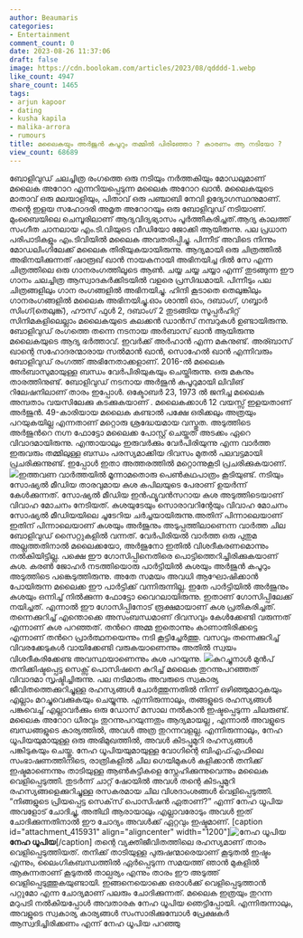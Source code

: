 ```yaml
---
author: Beaumaris
categories:
- Entertainment
comment_count: 0
date: 2023-08-26 11:37:06
draft: false
image: https://cdn.boolokam.com/articles/2023/08/qdddd-1.webp
like_count: 4947
share_count: 1465
tags:
- arjun kapoor
- dating
- kusha kapila
- malika-arrora
- rumours
title: മലൈകയും അർജുൻ കപൂറും തമ്മിൽ പിരിഞ്ഞോ ? കാരണം ആ നടിയോ ?
view_count: 68689
---
```


ബോളിവുഡ് ചലച്ചിത്ര രംഗത്തെ ഒരു നടിയും നർത്തകിയും മോഡലുമാണ് മലൈക അറോറ എന്നറിയപ്പെടുന്ന മലൈക അറോറ ഖാൻ. മലൈകയുടെ മാതാവ് ഒരു മലയാളിയും, പിതാവ് ഒരു പഞ്ചാബി നേവി ഉദ്യോഗസ്ഥനുമാണ്. തന്റെ ഇളയ സഹോദരി അമൃത അറോറയും ഒരു ബോളിവുഡ് നടിയാണ്. മുംബൈയിലെ ചെമ്പൂരിലാണ് ആദ്യവിദ്യഭ്യാസം പൂർത്തീകരിച്ചത്.ആദ്യ കാലത്ത് സംഗീത ചാനലായ എം.ടി.വിയുടെ വീഡിയോ ജോക്കി ആയിരുന്നു. പല പ്രധാന പരിപാടികളും എം.ടിവിയിൽ മലൈക അവതരിപ്പിച്ചു. പിന്നീട് അവിടെ നിന്നും മോഡലിംഗിലേക്ക് മലൈക തിരിയുകയായിരുന്നു. ആദ്യമായി ഒരു ചിത്രത്തിൽ അഭിനയിക്കുന്നത് ഷാരൂഖ് ഖാൻ നായകനായി അഭിനയിച്ച ദിൽ സേ എന്ന ചിത്രത്തിലെ ഒരു ഗാനരംഗത്തിലൂടെ ആൺ. ചയ്യ ചയ്യ ചയ്യാ എന്ന് തുടങ്ങുന്ന ഈ ഗാ‍നം ചലച്ചിത്ര ആസ്വാദകർക്കിടയിൽ വളരെ പ്രസിദ്ധമായി. പിന്നീടും പല ചിത്രങ്ങളിലും ഗാന രംഗങ്ങളിൽ അഭിനയിച്ചു. ഹിന്ദി കൂടാതെ തെലുങ്കിലും ഗാനരംഗങ്ങളിൽ മലൈക അഭിനയിച്ചു.ഓം ശാന്തി ഓം, ദബാംഗ്, ഗബ്ബാർ സിംഗ്(തെലുങ്ക്), ഹൗസ് ഫുൾ 2, ദബാംഗ് 2 തുടങ്ങിയ സൂപ്പർഹിറ്റ് സിനിമകളിലെല്ലാം മലൈകയുടെ കലക്കൻ ഡാൻസ് നമ്പറുകൾ ഉണ്ടായിരുന്നു. ബോളിവുഡ് രംഗത്തെ തന്നെ നടനായ അർബാസ് ഖാൻ ആയിരുന്നു മലൈകയുടെ ആദ്യ ഭർത്താവ്. ഇവർക്ക് അർഹാൻ എന്ന മകനുണ്ട്. അര്ബാസ് ഖാന്റെ സഹോദരന്മാരായ സൽമാൻ ഖാൻ, സൊഹേൽ ഖാൻ എന്നിവരും ബോളിവുഡ് രംഗത്ത് അഭിനേതാക്കളാണ്. 2016-ൽ മലൈക അർബാസുമായുള്ള ബന്ധം വേർപിരിയുകയും ചെയ്തിരുന്നു. ഒരു മകനും താരത്തിനുണ്ട്. ബോളിവുഡ് നടനായ അർജുൻ കപൂറുമായി ലിവിങ് റിലേഷനിലാണ് താരം ഇപ്പോൾ. ഒക്ടോബർ 23, 1973 ൽ ജനിച്ച മലൈക അമ്പതാം വയസിലേക്കു കടക്കുകയാണ് . മലൈകക്കാൾ 12 വയസ്സ് ഇളയതാണ് അർജുൻ. 49-കാരിയായ മലൈക കണ്ടാൽ പക്ഷേ ഒരിക്കലും അത്രയും പറയുകയില്ല എന്നതാണ് മറ്റൊരു ശ്രദ്ധേയമായ വസ്തുത. അടുത്തിടെ അര്‍ജുന്‍റെ നഗ്ന ഫോട്ടോ മലൈക്ക പോസ്റ്റ് ചെയ്തത് അടക്കം ഏറെ വിവാദമായിരുന്നു. എന്തായാലും ഇരുവര്‍ക്കും വേര്‍പിരിയുന്നു എന്ന വാര്‍ത്ത ഇരുവരും തമ്മിലുള്ള ബന്ധം പരസ്യമാക്കിയ ദിവസം മുതല്‍ പലവട്ടമായി പ്രചരിക്കുന്നുണ്ട്. ഇപ്പോള്‍‌ ഇതാ അത്തരത്തില്‍ മറ്റൊന്നുകൂടി പ്രചരിക്കുകയാണ്. ![](https://cdn.boolokam.com/articles/2023/08/qdddd-1.webp)ഇത്തവണ വാര്‍‌ത്തയില്‍ മൂന്നാമതൊരു പെണ്‍കഥപാത്രം കൂടിയുണ്ട്. നടിയും സോഷ്യല്‍ മീഡിയ താരവുമായ കുശ കപിലയുടെ പേരാണ് ഉയര്‍ന്ന് കേള്‍‌ക്കുന്നത്. സോഷ്യല്‍ മീഡിയ ഇന്‍ഫ്യൂവന്‍സറായ കുശ അടുത്തിടെയാണ് വിവാഹ മോചനം നേടിയത്. കുശയുടേയും സൊരാവറിന്റേയും വിവാഹ മോചനം സോഷ്യല്‍ മീഡിയയിലെ ചൂടേറിയ ചര്‍ച്ചയായിരുന്നു.അതിന് പിന്നാലെയാണ് ഇതിന് പിന്നാലെയാണ് കുശയും അര്‍ജുനും അടുപ്പത്തിലാണെന്ന വാര്‍ത്ത ചില ബോളിവുഡ് സൈറ്റുകളില്‍ വന്നത്. വേര്‍‌പിരിയല്‍ വാര്‍ത്ത ഒരു പുതുമ അല്ലത്തതിനാല്‍‌ മലൈക്കയോ, അര്‍ജുനോ ഇതില്‍ വിശദീകരണമൊന്നും നല്‍കിയിട്ടില്ല. പക്ഷെ ഈ ഗോസിപ്പിനെതിരെ പൊട്ടിത്തെറിച്ചിരിക്കുകയാണ് കുശ. കരണ്‍ ജോഹര്‍ നടത്തിയൊരു പാര്‍ട്ടിയില്‍ കുശയും അര്‍ജുന്‍ കപൂറും അടുത്തിടെ പങ്കെടുത്തിരുന്നു. അതേ സമയം അവധി ആഘോഷിക്കാന്‍ പോയിരുന്ന മലൈക്ക ഈ പാര്‍ട്ടിക്ക് വന്നിരുന്നില്ല. ഇതേ പാര്‍ട്ടിയില്‍ അര്‍ജുനും കുശയും ഒന്നിച്ച് നില്‍‌ക്കുന്ന ഫോട്ടോ വൈറലായിരുന്നു. ഇതാണ് ഗോസിപ്പിലേക്ക് നയിച്ചത്. എന്നാല്‍ ഈ ഗോസിപ്പിനോട് രൂക്ഷമായാണ് കുശ പ്രതികരിച്ചത്. തന്നെക്കുറിച്ച് എന്തൊക്കെ അസംബന്ധമാണ് ദിവസവും കേള്‍ക്കേണ്ടി വരുന്നത് എന്നാണ് കുശ പറഞ്ഞത്. തന്‍റെ അമ്മ ഇതൊന്നും കാണാതിരിക്കട്ടെ എന്നാണ് തന്‍റെ പ്രാര്‍ത്ഥനയെന്നും നടി കൂട്ടിച്ചേര്‍‌ത്തു. വസവും തന്നെക്കുറിച്ച് വിവരക്കേടുകള്‍ വായിക്കേണ്ടി വരുകയാണെന്നും അതില്‍ സ്വയം വിശദീകരിക്കേണ്ട അവസ്ഥയാണെന്നും കുശ പറയുന്നു. ![](https://cdn.boolokam.com/articles/2023/08/cccc-2.jpg)കുറച്ചുനാൾ മുൻപ് തനിക്കിഷ്ടപ്പെട്ട സെക്സ് പൊസിഷനെ കുറിച്ച് മലൈക തുറന്നുപറഞ്ഞത് വിവാദമാ സൃഷ്ടിച്ചിരുന്നു. പല നടിമാരും അവരുടെ സ്വകാര്യ ജീവിതത്തെക്കുറിച്ചുള്ള രഹസ്യങ്ങൾ ചോർത്തുന്നതിൽ നിന്ന് ഒഴിഞ്ഞുമാറുകയും എല്ലാം മറച്ചുവെക്കുകയും ചെയ്യുന്നു. എന്നിരുന്നാലും, തങ്ങളുടെ രഹസ്യങ്ങൾ പങ്കുവെച്ച് എല്ലാവർക്കും ഒരു ഡോസ് മസാല നൽകാൻ ഇഷ്ടപ്പെടുന്ന ചിലരുണ്ട്. മലൈക അറോറ ധീരവും തുറന്നുപറയുന്നതും ആദ്യമായല്ല , എന്നാൽ അവളുടെ ബന്ധങ്ങളുടെ കാര്യത്തിൽ, അവൾ അത്ര തുറന്നവളല്ല. എന്നിരുന്നാലും, നേഹ ധൂപിയയുമായുള്ള ഒരു അഭിമുഖത്തിൽ, അവൾ കിടപ്പുമുറി രഹസ്യങ്ങൾ പങ്കിടുകയും ചെയ്തു. നേഹ ധൂപിയയുമായുള്ള വോഗിന്റെ ബിഎഫ്‌എഫിലെ സംഭാഷണത്തിനിടെ, രാത്രികളിൽ ചില ഗെയിമുകൾ കളിക്കാൻ തനിക്ക് ഇഷ്ടമാണെന്നും താടിയുള്ള ആൺകുട്ടികളെ സ്നേഹിക്കുന്നുവെന്നും മലൈക വെളിപ്പെടുത്തി. തുടർന്ന് ചാറ്റ് ഷോയിൽ അവൾ തന്റെ കിടപ്പുമുറി രഹസ്യങ്ങളെക്കുറിച്ചുള്ള രസകരമായ ചില വിശദാംശങ്ങൾ വെളിപ്പെടുത്തി. “നിങ്ങളുടെ പ്രിയപ്പെട്ട സെക്‌സ് പൊസിഷൻ ഏതാണ്?” എന്ന് നേഹ ധൂപിയ അവളോട് ചോദിച്ചു, അതിഥി ആരായാലും എല്ലാവരോടും അവൾ ഇത് ചോദിക്കുന്നതിനാൽ ഈ ചോദ്യം അവൾക്ക് ഏറ്റവും ഇഷ്ടമാണ്. [caption id="attachment_415931" align="aligncenter" width="1200"]![നേഹ ധൂപിയ](https://cdn.boolokam.com/articles/2023/08/dwqq.jpg) **നേഹ ധൂപിയ**[/caption] തന്റെ വ്യക്തിജീവിതത്തിലെ രഹസ്യമാണ് താരം വെളിപ്പെടുത്തിയത്. തനിക്ക് താടിയുള്ള പുരുഷന്മാരെയാണ് കൂടുതൽ ഇഷ്ടം എന്നും, ലൈംഗികബന്ധത്തിൽ ഏർപ്പെടുന്ന സമയത്ത് ഞാൻ മുകളിൽ ആകുന്നതാണ് കൂടുതൽ താല്പര്യം എന്നും താരം ഈ അടുത്ത് വെളിപ്പെടുത്തുകയുണ്ടായി. ഇങ്ങനെയൊക്കെ ഒരാൾക്ക് വെളിപ്പെടുത്താൻ പറ്റുമോ എന്ന ചോദ്യമാണ് പലരും ചോദിക്കുന്നത്. മലൈക ഇത്രയും തുറന്ന മറുപടി നൽകിയപ്പോൾ അവതാരക നേഹ ധൂപിയ ഞെട്ടിപ്പോയി. എന്നിരുന്നാലും, അവളുടെ സ്വകാര്യ കാര്യങ്ങൾ സംസാരിക്കുമ്പോൾ പ്രേക്ഷകർ ആസ്വദിച്ചിരിക്കണം എന്ന് നേഹ ധൂപിയ പറഞ്ഞു